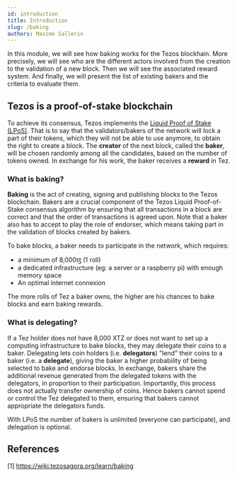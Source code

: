 ```yaml
---
id: introduction
title: Introduction
slug: /baking
authors: Maxime Sallerin
---
```


In this module, we will see how baking works for the Tezos blockhain. More precisely, we will see who are the different actors involved from the creation to the validation of a new block. Then we will see the associated reward system. And finally, we will present the list of existing bakers and the criteria to evaluate them.

## Tezos is a proof-of-stake blockchain

To achieve its consensus, Tezos implements the [Liquid Proof of Stake (LPoS)](/tezos-basics/liquid-proof-of-stake). That is to say that the validators/bakers of the network will lock a part of their tokens, which they will not be able to use anymore, to obtain the right to create a block. The **creator** of the next block, called the **baker**, will be chosen randomly among all the candidates, based on the number of tokens owned. In exchange for his work, the baker receives a **reward** in Tez.

### What is baking?

**Baking** is the act of creating, signing and publishing blocks to the Tezos blockchain. Bakers are a crucial component of the Tezos Liquid Proof-of-Stake consensus algorithm by ensuring that all transactions in a block are correct and that the order of transactions is agreed upon.
Note that a baker also has to accept to play the role of endorser, which means taking part in the validation of blocks created by bakers.

To bake blocks, a baker needs to participate in the network, which requires:
- a minimum of 8,000ꜩ (1 roll)
- a dedicated infrastructure (eg: a server or a raspberry pi) with enough memory space
- An optimal internet connexion

The more rolls of Tez a baker owns, the higher are his chances to bake blocks and earn baking rewards.

### What is delegating?

If a Tez holder does not have 8,000 XTZ or does not want to set up a computing infrastructure to bake blocks, they may delegate their coins to a baker. Delegating lets coin holders (i.e. **delegators**) "lend" their coins to a baker (i.e. a **delegate**), giving the baker a higher probability of being selected to bake and endorse blocks. In exchange, bakers share the additional revenue generated from the delegated tokens with the delegators, in proportion to their participation. Importantly, this process does not actually transfer ownership of coins. Hence bakers cannot spend or control the Tez delegated to them, ensuring that bakers cannot appropriate the delegators funds.

With LPoS the number of bakers is unlimited (everyone can participate), and delegation is optional.

## References

[1] https://wiki.tezosagora.org/learn/baking
